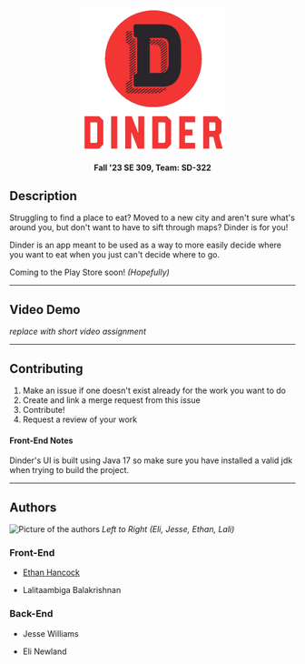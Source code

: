 <div align="center">
<img src="./Frontend/dinder/app/src/main/res/drawable/temporary_logo.png" height="250px" alt="Dinder Logo">
    
<h4>Fall '23 SE 309, Team: SD-322</h4>
</div>

## Description
Struggling to find a place to eat? Moved to a new city and aren't sure what's around you, but don't want to have to sift through maps? Dinder is for you!

Dinder is an app meant to be used as a way to more easily decide where you want to eat when you just can't decide where to go. 

Coming to the Play Store soon! *(Hopefully)*

---

## Video Demo
*replace with short video assignment*

---

## Contributing
1. Make an issue if one doesn't exist already for the work you want to do
2. Create and link a merge request from this issue 
3. Contribute!
4. Request a review of your work

#### Front-End Notes
Dinder's UI is built using Java 17 so make sure you have installed a valid jdk when trying to build the project.

---

## Authors

![Picture of the authors](./Documents/team-pic.png)
*Left to Right (Eli, Jesse, Ethan, Lali)*

### Front-End
* [Ethan Hancock](https://www.ethanhancock.org/)

*  Lalitaambiga Balakrishnan

### Back-End

* Jesse Williams

* Eli Newland

